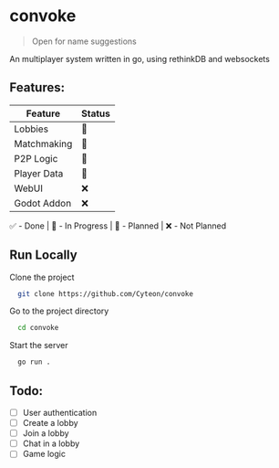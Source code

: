 # convoke
> Open for name suggestions

An multiplayer system written in go, using rethinkDB and websockets


## Features:
| Feature | Status |
| --- | --- |
| Lobbies     | 📆 |
| Matchmaking | 📆 |
| P2P Logic   | 📆 |
| Player Data | 📆 |
| WebUI       | ❌ |
| Godot Addon | ❌ |

✅ - Done | 🔨 - In Progress | 📆 - Planned | ❌ - Not Planned


## Run Locally

Clone the project

```bash
  git clone https://github.com/Cyteon/convoke
```

Go to the project directory

```bash
  cd convoke
```

Start the server

```bash
  go run .
```


## Todo:
- [ ]  User authentication
- [ ]  Create a lobby
- [ ]  Join a lobby
- [ ]  Chat in a lobby
- [ ]  Game logic
